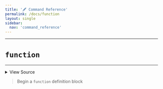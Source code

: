 ```yaml
---
title: '🖋️ Command Reference'
permalink: /docs/function
layout: single
sidebar:
  nav: 'command_reference'
---
```


---

# `function`

---



<details>
  <summary>View Source</summary>

{% highlight sh %}

local functionName="$1"

# Write the function
!fn --shellpen-private writeDSL writeln "$functionName() {"

# Push the DSL command to run to CLOSE this block
!fn --shellpen-private writeDSL --push "}"
{% endhighlight %}

</details>



> Begin a `function` definition block







